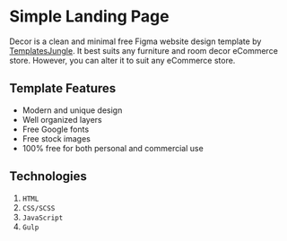 # Simple Landing Page

Decor is a clean and minimal free Figma website design template by [TemplatesJungle](https://templatesjungle.com/). It best suits any furniture and room decor eCommerce store. However, you can alter it to suit any eCommerce store.

## Template Features

- Modern and unique design
- Well organized layers
- Free Google fonts
- Free stock images
- 100% free for both personal and commercial use

## Technologies

1. ``HTML``
2. ``CSS/SCSS``
3. ``JavaScript``
4. ``Gulp``
